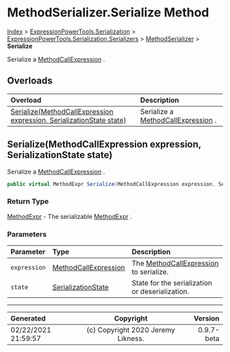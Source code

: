 ﻿# MethodSerializer.Serialize Method

[Index](../index.md) > [ExpressionPowerTools.Serialization](ExpressionPowerTools.Serialization.a.md) > [ExpressionPowerTools.Serialization.Serializers](ExpressionPowerTools.Serialization.Serializers.n.md) > [MethodSerializer](ExpressionPowerTools.Serialization.Serializers.MethodSerializer.cs.md) > **Serialize**

Serialize a [MethodCallExpression](https://docs.microsoft.com/dotnet/api/system.linq.expressions.methodcallexpression) .

## Overloads

| Overload | Description |
| :-- | :-- |
| [Serialize(MethodCallExpression expression, SerializationState state)](#serializemethodcallexpression-expression-serializationstate-state) | Serialize a [MethodCallExpression](https://docs.microsoft.com/dotnet/api/system.linq.expressions.methodcallexpression) . |
## Serialize(MethodCallExpression expression, SerializationState state)

Serialize a [MethodCallExpression](https://docs.microsoft.com/dotnet/api/system.linq.expressions.methodcallexpression) .

```csharp
public virtual MethodExpr Serialize(MethodCallExpression expression, SerializationState state)
```

### Return Type

 [MethodExpr](ExpressionPowerTools.Serialization.Serializers.MethodExpr.cs.md)  - The serializable [MethodExpr](ExpressionPowerTools.Serialization.Serializers.MethodExpr.cs.md) .

### Parameters

| Parameter | Type | Description |
| :-- | :-- | :-- |
| `expression` | [MethodCallExpression](https://docs.microsoft.com/dotnet/api/system.linq.expressions.methodcallexpression) | The [MethodCallExpression](https://docs.microsoft.com/dotnet/api/system.linq.expressions.methodcallexpression) to serialize. |
| `state` | [SerializationState](ExpressionPowerTools.Serialization.Serializers.SerializationState.cs.md) | State for the serialization or deserialization. |



---

| Generated | Copyright | Version |
| :-- | :-: | --: |
| 02/22/2021 21:59:57 | (c) Copyright 2020 Jeremy Likness. | 0.9.7-beta |
